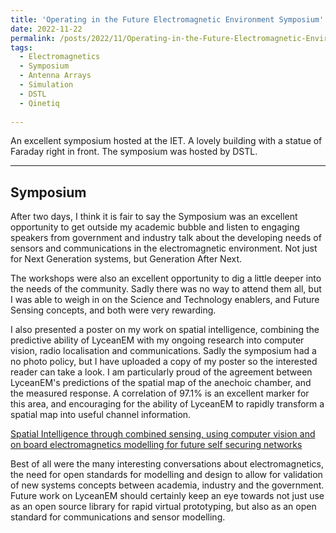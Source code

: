 ```yaml
---
title: 'Operating in the Future Electromagnetic Environment Symposium'
date: 2022-11-22
permalink: /posts/2022/11/Operating-in-the-Future-Electromagnetic-Environment-Symposium/
tags:
  - Electromagnetics
  - Symposium
  - Antenna Arrays
  - Simulation
  - DSTL
  - Qinetiq
  
---
```

An excellent symposium hosted at the IET. A lovely building with a statue of Faraday right in front.
The symposium was hosted by DSTL.

---

Symposium
--------------------------------
After two days, I think it is fair to say the Symposium was an excellent opportunity to get outside my academic bubble and listen to engaging speakers from government and industry talk about the developing needs of sensors and communications in the electromagnetic environment. Not just for Next Generation systems, but Generation After Next.

The workshops were also an excellent opportunity to dig a little deeper into the needs of the community. Sadly there was no way to attend them all, but I was able to weigh in on the Science and Technology enablers, and Future Sensing concepts, and both were very rewarding.

I also presented a poster on my work on spatial intelligence, combining the predictive ability of LyceanEM with my ongoing research into computer vision, radio localisation and communications. Sadly the symposium had a no photo policy, but I have uploaded a copy of my poster so the interested reader can take a look. I am particularly proud of the agreement between LyceanEM's predictions of the spatial map of the anechoic chamber, and the measured response. A correlation of 97.1% is an excellent marker for this area, and encouraging for the ability of LyceanEM to rapidly transform a spatial map into useful channel information.

[Spatial Intelligence through combined sensing, using computer vision and on board electromagnetics modelling for future self securing networks](/files/SpatialIntelligence.pdf)

Best of all were the many interesting conversations about electromagnetics, the need for open standards for modelling and design to allow for validation of new systems concepts between academia, industry and the government. Future work on LyceanEM should certainly keep an eye towards not just use as an open source library for rapid virtual prototyping, but also as an open standard for communications and sensor modelling. 

<script src="https://utteranc.es/client.js"
        repo="LyceanEM/LyceanEM.github.io"
        issue-term="Operating-in-the-Future-Electromagnetic-Environment-Symposium"
        theme="github-light"
        crossorigin="anonymous"
        async>
</script>
